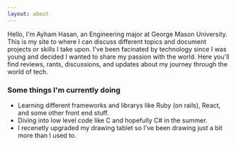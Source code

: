 ```yaml
---
layout: about
---
```


Hello, I'm Ayham Hasan, an Engineering major at George Mason University. This is my site to where I can discuss different topics and document projects or skills I take upon. I've been facinated by technology since I was young and decided I wanted to share my passion with the world. Here you'll find reviews, rants, discussions, and updates about my journey through the world of tech. 

### Some things I'm currently doing

- Learning different frameworks and librarys like Ruby (on rails), React, and some other front end stuff.
- Diving into low level code like C and hopefully C# in the summer. 
- I recenetly upgraded my drawing tablet so I've been drawing just a bit more than I used to.



